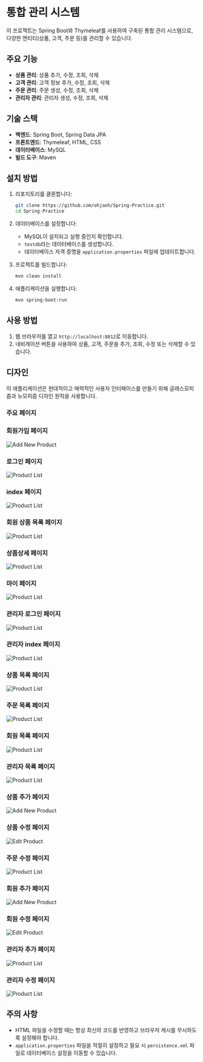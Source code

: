 
# 통합 관리 시스템

이 프로젝트는 Spring Boot와 Thymeleaf를 사용하여 구축된 통합 관리 시스템으로, 다양한 엔티티(상품, 고객, 주문 등)를 관리할 수 있습니다.

## 주요 기능

- **상품 관리**: 상품 추가, 수정, 조회, 삭제
- **고객 관리**: 고객 정보 추가, 수정, 조회, 삭제
- **주문 관리**: 주문 생성, 수정, 조회, 삭제
- **관리자 관리**: 관리자 생성, 수정, 조회, 삭제

## 기술 스택

- **백엔드**: Spring Boot, Spring Data JPA
- **프론트엔드**: Thymeleaf, HTML, CSS
- **데이터베이스**: MySQL
- **빌드 도구**: Maven

## 설치 방법

1. 리포지토리를 클론합니다:

    ```sh
    git clone https://github.com/ohjaoh/Spring-Practice.git
    cd Spring-Practice
    ```

2. 데이터베이스를 설정합니다:

    - MySQL이 설치되고 실행 중인지 확인합니다.
    - `testdb`라는 데이터베이스를 생성합니다.
    - 데이터베이스 자격 증명을 `application.properties` 파일에 업데이트합니다.

3. 프로젝트를 빌드합니다:

    ```sh
    mvn clean install
    ```

4. 애플리케이션을 실행합니다:

    ```sh
    mvn spring-boot:run
    ```

## 사용 방법

1. 웹 브라우저를 열고 `http://localhost:8012`로 이동합니다.
2. 네비게이션 버튼을 사용하여 상품, 고객, 주문을 추가, 조회, 수정 또는 삭제할 수 있습니다.

## 디자인

이 애플리케이션은 현대적이고 매력적인 사용자 인터페이스를 만들기 위해 글래스모피즘과 뉴모피즘 디자인 원칙을 사용합니다.

### 주요 페이지

### 회원가입 페이지
![Add New Product](images/member-add.png)

### 로그인 페이지
![Product List](images/login.png)

### index 페이지
![Product List](images/index.png)

### 회원 상품 목록 페이지
![Product List](images/user-product-list.png)

### 상품상세 페이지
![Product List](images/product-detail.png)

### 마이 페이지
![Product List](images/my-page.png)

### 관리자 로그인 페이지
![Product List](images/admin-login.png)

### 관리자 index 페이지
![Product List](images/admin-index.png)

### 상품 목록 페이지
![Product List](images/product-list.png)

### 주문 목록 페이지
![Product List](images/customorder-list.png)

### 회원 목록 페이지
![Product List](images/member-list.png)

### 관리자 목록 페이지
![Product List](images/admin-list.png)

### 상품 추가 페이지
![Add New Product](images/product-add.png)

### 상품 수정 페이지
![Edit Product](images/product-edit.png)

### 주문 수정 페이지
![Product List](images/customorder-edit.png)

### 회원 추가 페이지
![Add New Product](images/member-add.png)

### 회원 수정 페이지
![Edit Product](images/member-edit.png)

### 관리자 추가 페이지
![Product List](images/admin-add.png)

### 관리자 수정 페이지
![Product List](images/admin-edit.png)

## 주의 사항

- HTML 파일을 수정할 때는 항상 최신의 코드를 반영하고 브라우저 캐시를 무시하도록 설정해야 합니다.
- `application.properties` 파일을 적절히 설정하고 필요 시 `persistence.xml` 파일로 데이터베이스 설정을 이동할 수 있습니다.
